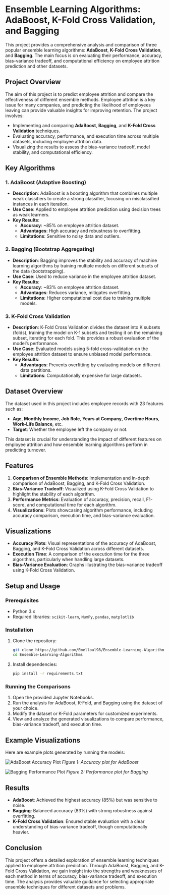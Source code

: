 # Ensemble Learning Algorithms: AdaBoost, K-Fold Cross Validation, and Bagging

This project provides a comprehensive analysis and comparison of three popular ensemble learning algorithms: **AdaBoost**, **K-Fold Cross Validation**, and **Bagging**. The main focus is on evaluating their performance, accuracy, bias-variance tradeoff, and computational efficiency on employee attrition prediction and other datasets.

## Project Overview
The aim of this project is to predict employee attrition and compare the effectiveness of different ensemble methods. Employee attrition is a key issue for many companies, and predicting the likelihood of employees leaving can provide valuable insights for improving retention. The project involves:

- Implementing and comparing **AdaBoost**, **Bagging**, and **K-Fold Cross Validation** techniques.
- Evaluating accuracy, performance, and execution time across multiple datasets, including employee attrition data.
- Visualizing the results to assess the bias-variance tradeoff, model stability, and computational efficiency.

## Key Algorithms

### 1. **AdaBoost (Adaptive Boosting)**
   - **Description**: AdaBoost is a boosting algorithm that combines multiple weak classifiers to create a strong classifier, focusing on misclassified instances in each iteration.
   - **Use Case**: Applied to employee attrition prediction using decision trees as weak learners.
   - **Key Results**:
     - **Accuracy**: ~85% on employee attrition dataset.
     - **Advantages**: High accuracy and robustness to overfitting.
     - **Limitations**: Sensitive to noisy data and outliers.

### 2. **Bagging (Bootstrap Aggregating)**
   - **Description**: Bagging improves the stability and accuracy of machine learning algorithms by training multiple models on different subsets of the data (bootstrapping).
   - **Use Case**: Used to reduce variance in the employee attrition dataset.
   - **Key Results**:
     - **Accuracy**: ~83% on employee attrition dataset.
     - **Advantages**: Reduces variance, mitigates overfitting.
     - **Limitations**: Higher computational cost due to training multiple models.

### 3. **K-Fold Cross Validation**
   - **Description**: K-Fold Cross Validation divides the dataset into K subsets (folds), training the model on K-1 subsets and testing it on the remaining subset, iterating for each fold. This provides a robust evaluation of the model’s performance.
   - **Use Case**: Evaluated models using 5-fold cross-validation on the employee attrition dataset to ensure unbiased model performance.
   - **Key Results**:
     - **Advantages**: Prevents overfitting by evaluating models on different data partitions.
     - **Limitations**: Computationally expensive for large datasets.

## Dataset Overview
The dataset used in this project includes employee records with 23 features such as:
- **Age**, **Monthly Income**, **Job Role**, **Years at Company**, **Overtime Hours**, **Work-Life Balance**, etc.
- **Target**: Whether the employee left the company or not.

This dataset is crucial for understanding the impact of different features on employee attrition and how ensemble learning algorithms perform in predicting turnover.

## Features
1. **Comparison of Ensemble Methods**: Implementation and in-depth comparison of AdaBoost, Bagging, and K-Fold Cross Validation.
2. **Bias-Variance Tradeoff**: Visualized using K-Fold Cross Validation to highlight the stability of each algorithm.
3. **Performance Metrics**: Evaluation of accuracy, precision, recall, F1-score, and computational time for each algorithm.
4. **Visualizations**: Plots showcasing algorithm performance, including accuracy comparison, execution time, and bias-variance evaluation.

## Visualizations

- **Accuracy Plots**: Visual representations of the accuracy of AdaBoost, Bagging, and K-Fold Cross Validation across different datasets.
- **Execution Time**: A comparison of the execution time for the three algorithms, particularly when handling large datasets.
- **Bias-Variance Evaluation**: Graphs illustrating the bias-variance tradeoff using K-Fold Cross Validation.

## Setup and Usage

### Prerequisites
- Python 3.x
- Required libraries: `scikit-learn`, `NumPy`, `pandas`, `matplotlib`

### Installation
1. Clone the repository:
   ```bash
   git clone https://github.com/Emelloul98/Ensemble-Learning-Algorithms.git
   cd Ensemble-Learning-Algorithms
   ```
   
2. Install dependencies:
   ```bash
   pip install -r requirements.txt
   ```

### Running the Comparisons
1. Open the provided Jupyter Notebooks.
2. Run the analysis for AdaBoost, K-Fold, and Bagging using the dataset of your choice.
3. Modify the dataset or K-Fold parameters for customized experiments.
4. View and analyze the generated visualizations to compare performance, bias-variance tradeoff, and execution time.

## Example Visualizations

Here are example plots generated by running the models:

![AdaBoost Accuracy Plot](https://github.com/Emelloul98/Ensemble-Learning-Algorithms/blob/main/adaboost_plot.png)
*Figure 1: Accuracy plot for AdaBoost*

![Bagging Performance Plot](https://github.com/Emelloul98/Ensemble-Learning-Algorithms/blob/main/bagging_plot.png)
*Figure 2: Performance plot for Bagging*

## Results
- **AdaBoost**: Achieved the highest accuracy (85%) but was sensitive to noise.
- **Bagging**: Balanced accuracy (83%) with strong robustness against overfitting.
- **K-Fold Cross Validation**: Ensured stable evaluation with a clear understanding of bias-variance tradeoff, though computationally heavier.

## Conclusion
This project offers a detailed exploration of ensemble learning techniques applied to employee attrition prediction. Through AdaBoost, Bagging, and K-Fold Cross Validation, we gain insight into the strengths and weaknesses of each method in terms of accuracy, bias-variance tradeoff, and execution time. The analysis provides valuable guidance for selecting appropriate ensemble techniques for different datasets and problems.
